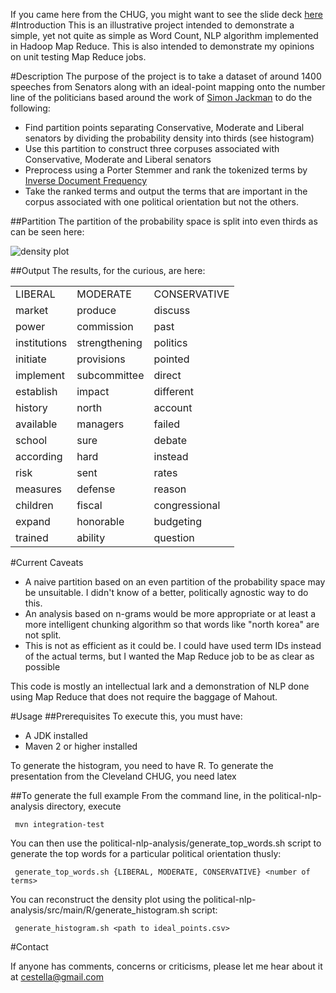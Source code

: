 If you came here from the CHUG, you might want to see the slide deck [here](https://github.com/cestella/SenatorialSpeechInvestigation/raw/master/political-nlp-analysis/src/main/latex/CHUG_presentation.pdf)
#Introduction
This is an illustrative project intended to demonstrate a simple, yet not quite as simple as Word Count, NLP algorithm implemented in Hadoop Map Reduce.  This is also intended to demonstrate my opinions on unit testing Map Reduce jobs.

#Description
The purpose of the project is to take a dataset of around 1400 speeches from Senators along with an ideal-point mapping onto the number line of the politicians based around the work of [Simon Jackman](http://jackman.stanford.edu/blog/?p=2084) to do the following:

* Find partition points separating Conservative, Moderate and Liberal senators by dividing the probability density into thirds (see histogram)
* Use this partition to construct three corpuses associated with Conservative, Moderate and Liberal senators
* Preprocess using a Porter Stemmer and rank the tokenized terms by [Inverse Document Frequency](http://en.wikipedia.org/wiki/Okapi_BM25#IDF_Information_Theoretic_Interpretation)
* Take the ranked terms and output the terms that are important in the corpus associated with one political orientation but not the others.

##Partition
The partition of the probability space is split into even thirds as can be seen here:

![density plot](https://github.com/cestella/SenatorialSpeechInvestigation/raw/master/political-nlp-analysis/src/main/R/histogram.png "Density Plot")


##Output
The results, for the curious, are here:
<table>
<tr><td>LIBERAL</td><td>MODERATE</td><td>CONSERVATIVE</td></tr>
<tr><td>market</td><td>produce</td><td>discuss</td></tr>
<tr><td>power</td><td>commission</td><td>past</td></tr>
<tr><td>institutions</td><td>strengthening</td><td>politics</td></tr>
<tr><td>initiate</td><td>provisions</td><td>pointed</td></tr>
<tr><td>implement</td><td>subcommittee</td><td>direct</td></tr>
<tr><td>establish</td><td>impact</td><td>different</td></tr>
<tr><td>history</td><td>north</td><td>account</td></tr>
<tr><td>available</td><td>managers</td><td>failed</td></tr>
<tr><td>school</td><td>sure</td><td>debate</td></tr>
<tr><td>according</td><td>hard</td><td>instead</td></tr>
<tr><td>risk</td><td>sent</td><td>rates</td></tr>
<tr><td>measures</td><td>defense</td><td>reason</td></tr>
<tr><td>children</td><td>fiscal</td><td>congressional</td></tr>
<tr><td>expand</td><td>honorable</td><td>budgeting</td></tr>
<tr><td>trained</td><td>ability</td><td>question</td></tr>
</table>

#Current Caveats
* A naive partition based on an even partition of the probability space may be unsuitable.  I didn't know of a better, politically agnostic way to do this.
* An analysis based on n-grams would be more appropriate or at least a more intelligent chunking algorithm so that words like "north korea" are not split.
* This is not as efficient as it could be.  I could have used term IDs instead of the actual terms, but I wanted the Map Reduce job to be as clear as possible

This code is mostly an intellectual lark and a demonstration of NLP done using Map Reduce that does not require the baggage of Mahout.

#Usage
##Prerequisites
To execute this, you must have:

* A JDK installed
* Maven 2 or higher installed

To generate the histogram, you need to have R.
To generate the presentation from the Cleveland CHUG, you need latex

##To generate the full example
From the command line, in the political-nlp-analysis directory, execute

     mvn integration-test

You can then use the political-nlp-analysis/generate_top_words.sh script
to generate the top words for a particular political orientation thusly:

     generate_top_words.sh {LIBERAL, MODERATE, CONSERVATIVE} <number of terms>

You can reconstruct the density plot using the political-nlp-analysis/src/main/R/generate_histogram.sh script:

     generate_histogram.sh <path to ideal_points.csv>

#Contact

If anyone has comments, concerns or criticisms, please let me hear about it at cestella@gmail.com

